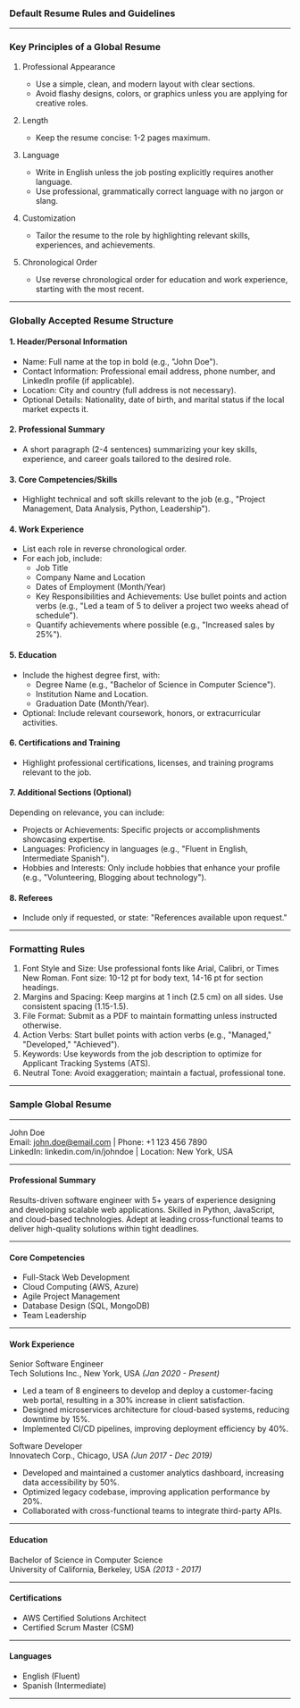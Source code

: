 ### Default Resume Rules and Guidelines

---

### Key Principles of a Global Resume

1. Professional Appearance

   * Use a simple, clean, and modern layout with clear sections.  
   * Avoid flashy designs, colors, or graphics unless you are applying for creative roles.  
2. Length

   * Keep the resume concise: 1-2 pages maximum.  
3. Language

   * Write in English unless the job posting explicitly requires another language.  
   * Use professional, grammatically correct language with no jargon or slang.  
4. Customization

   * Tailor the resume to the role by highlighting relevant skills, experiences, and achievements.  
5. Chronological Order

   * Use reverse chronological order for education and work experience, starting with the most recent.

---

### Globally Accepted Resume Structure

#### 1\. Header/Personal Information

* Name: Full name at the top in bold (e.g., "John Doe").  
* Contact Information: Professional email address, phone number, and LinkedIn profile (if applicable).  
* Location: City and country (full address is not necessary).  
* Optional Details: Nationality, date of birth, and marital status if the local market expects it.

#### 2\. Professional Summary

* A short paragraph (2-4 sentences) summarizing your key skills, experience, and career goals tailored to the desired role.

#### 3\. Core Competencies/Skills

* Highlight technical and soft skills relevant to the job (e.g., "Project Management, Data Analysis, Python, Leadership").

#### 4\. Work Experience

* List each role in reverse chronological order.  
* For each job, include:  
  * Job Title  
  * Company Name and Location  
  * Dates of Employment (Month/Year)  
  * Key Responsibilities and Achievements: Use bullet points and action verbs (e.g., "Led a team of 5 to deliver a project two weeks ahead of schedule").  
  * Quantify achievements where possible (e.g., "Increased sales by 25%").

#### 5\. Education

* Include the highest degree first, with:  
  * Degree Name (e.g., "Bachelor of Science in Computer Science").  
  * Institution Name and Location.  
  * Graduation Date (Month/Year).  
* Optional: Include relevant coursework, honors, or extracurricular activities.

#### 6\. Certifications and Training

* Highlight professional certifications, licenses, and training programs relevant to the job.

#### 7\. Additional Sections (Optional)

Depending on relevance, you can include:

* Projects or Achievements: Specific projects or accomplishments showcasing expertise.  
* Languages: Proficiency in languages (e.g., "Fluent in English, Intermediate Spanish").  
* Hobbies and Interests: Only include hobbies that enhance your profile (e.g., "Volunteering, Blogging about technology").

#### 8\. Referees

* Include only if requested, or state: "References available upon request."

---

### Formatting Rules

1. Font Style and Size: Use professional fonts like Arial, Calibri, or Times New Roman. Font size: 10-12 pt for body text, 14-16 pt for section headings.  
2. Margins and Spacing: Keep margins at 1 inch (2.5 cm) on all sides. Use consistent spacing (1.15-1.5).  
3. File Format: Submit as a PDF to maintain formatting unless instructed otherwise.  
4. Action Verbs: Start bullet points with action verbs (e.g., "Managed," "Developed," "Achieved").  
5. Keywords: Use keywords from the job description to optimize for Applicant Tracking Systems (ATS).  
6. Neutral Tone: Avoid exaggeration; maintain a factual, professional tone.

---

### Sample Global Resume

---

John Doe  
 Email: john.doe@email.com | Phone: \+1 123 456 7890  
 LinkedIn: linkedin.com/in/johndoe | Location: New York, USA

---

#### Professional Summary

Results-driven software engineer with 5+ years of experience designing and developing scalable web applications. Skilled in Python, JavaScript, and cloud-based technologies. Adept at leading cross-functional teams to deliver high-quality solutions within tight deadlines.

---

#### Core Competencies

* Full-Stack Web Development  
* Cloud Computing (AWS, Azure)  
* Agile Project Management  
* Database Design (SQL, MongoDB)  
* Team Leadership

---

#### Work Experience

Senior Software Engineer  
 Tech Solutions Inc., New York, USA *(Jan 2020 - Present)*

* Led a team of 8 engineers to develop and deploy a customer-facing web portal, resulting in a 30% increase in client satisfaction.  
* Designed microservices architecture for cloud-based systems, reducing downtime by 15%.  
* Implemented CI/CD pipelines, improving deployment efficiency by 40%.

Software Developer  
 Innovatech Corp., Chicago, USA *(Jun 2017 - Dec 2019\)*

* Developed and maintained a customer analytics dashboard, increasing data accessibility by 50%.  
* Optimized legacy codebase, improving application performance by 20%.  
* Collaborated with cross-functional teams to integrate third-party APIs.

---

#### Education

Bachelor of Science in Computer Science  
 University of California, Berkeley, USA *(2013 - 2017\)*

---

#### Certifications

* AWS Certified Solutions Architect  
* Certified Scrum Master (CSM)

---

#### Languages

* English (Fluent)  
* Spanish (Intermediate)

---
